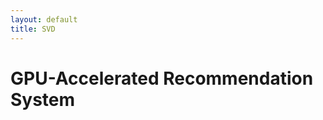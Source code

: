 ```yaml
---
layout: default
title: SVD
---
```

<h1 class="page-title">GPU-Accelerated Recommendation System</h1>

